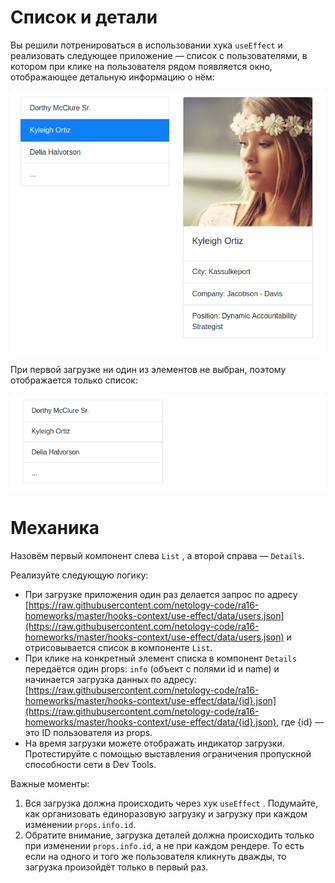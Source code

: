 # Список и детали

Вы решили потренироваться в использовании хука `useEffect` и реализовать следующее приложение — список с пользователями, в котором при клике на пользователя рядом появляется окно, отображающее детальную информацию о нём:

![use-effect](https://github.com/Zrazhevskii/ra16_hooks_context-use_effect/blob/main/src/assets/use-effect.png)

При первой загрузке ни один из элементов не выбран, поэтому отображается только список:

![first-load](https://github.com/Zrazhevskii/ra16_hooks_context-use_effect/blob/main/src/assets/first-load.png)

# Механика

Назовём первый компонент слева `List` , а второй справа — `Details`.

Реализуйте следующую логику:
+ При загрузке приложения один раз делается запрос по адресу [https://raw.githubusercontent.com/netology-code/ra16-homeworks/master/hooks-context/use-effect/data/users.json](https://raw.githubusercontent.com/netology-code/ra16-homeworks/master/hooks-context/use-effect/data/users.json) и отрисовывается список в компоненте `List`.
+ При клике на конкретный элемент списка в компонент `Details` передаётся один props: `info` (объект с полями id и name) и начинается загрузка данных по адресу: [https://raw.githubusercontent.com/netology-code/ra16-homeworks/master/hooks-context/use-effect/data/{id}.json](https://raw.githubusercontent.com/netology-code/ra16-homeworks/master/hooks-context/use-effect/data/{id}.json), где {id} — это ID пользователя из props.
+ На время загрузки можете отображать индикатор загрузки. Протестируйте с помощью выставления ограничения пропускной способности сети в Dev Tools.

Важные моменты:

1. Вся загрузка должна происходить через хук `useEffect` . Подумайте, как организовать единоразовую загрузку и загрузку при каждом изменении `props.info.id`.
2. Обратите внимание, загрузка деталей должна происходить только при изменении `props.info.id`, а не при каждом рендере. То есть если на одного и того же пользователя кликнуть дважды, то загрузка произойдёт только в первый раз.
